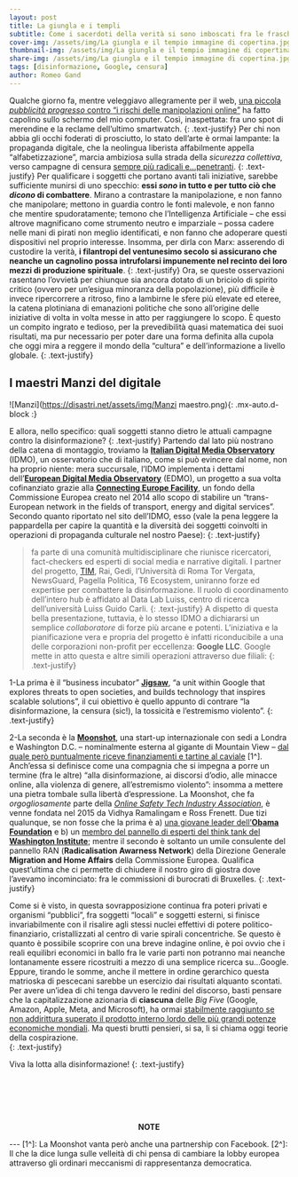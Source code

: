 ```yaml
---
layout: post
title: La giungla e i templi
subtitle: Come i sacerdoti della verità si sono imboscati fra le frasche
cover-img: /assets/img/La giungla e il tempio immagine di copertina.jpg
thumbnail-img: /assets/img/La giungla e il tempio immagine di copertina.jpg	
share-img: /assets/img/La giungla e il tempio immagine di copertina.jpg
tags: [disinformazione, Google, censura]
author: Romeo Gand
---
```

Qualche giorno fa, mentre veleggiavo allegramente per il web, [una piccola *pubblicità progresso* contro “i rischi delle manipolazioni online”](https://www.youtube.com/watch?v=Sr3XzVEXF3M&ab_channel=IDMO) ha fatto capolino sullo schermo del mio computer. Così, inaspettata: fra uno spot di merendine e la reclame dell’ultimo smartwatch.
{: .text-justify} 
Per chi non abbia gli occhi foderati di prosciutto, lo stato dell’arte è ormai lampante: la propaganda digitale, che la neolingua liberista affabilmente appella “alfabetizzazione”, marcia ambiziosa sulla strada della *sicurezza collettiva*, verso campagne di censura [sempre più radicali e…penetranti](https://www.sanitainformazione.it/sanita-internazionale/disinformazione-google-prebunking/). 
{: .text-justify} 
Per qualificare i soggetti che portano avanti tali iniziative, sarebbe sufficiente munirsi di uno specchio: **essi *sono* in tutto e per tutto ciò che *dicono* di combattere**. Mirano a contrastare la manipolazione, e non fanno che manipolare; mettono in guardia contro le fonti malevole, e non fanno che mentire spudoratamente; temono che l’Intelligenza Artificiale – che essi altrove magnificano come strumento neutro e imparziale – possa cadere nelle mani di pirati non meglio identificati, e non fanno che adoperare questi dispositivi nel proprio interesse. Insomma, per dirla con Marx: asserendo di custodire la verità, **i filantropi del ventunesimo secolo si assicurano che neanche un cagnolino possa intrufolarsi impunemente nel recinto dei loro mezzi di produzione spirituale**. 
{: .text-justify} 
Ora, se queste osservazioni rasentano l’ovvietà per chiunque sia ancora dotato di un briciolo di spirito critico (ovvero per un’esigua minoranza della popolazione), più difficile è invece ripercorrere a ritroso, fino a lambirne le sfere più elevate ed eteree, la catena plotiniana di emanazioni politiche che sono all’origine delle iniziative di volta in volta messe in atto per raggiungere lo scopo. È questo un compito ingrato e tedioso, per la prevedibilità quasi matematica dei suoi risultati, ma pur necessario per poter dare una forma definita alla cupola che oggi mira a reggere il mondo della “cultura” e dell’informazione a livello globale.
{: .text-justify} 
## I maestri Manzi del digitale
![Manzi](https://disastri.net/assets/img/Manzi maestro.png){: .mx-auto.d-block :}
&nbsp;<br>

E allora, nello specifico: quali soggetti stanno dietro le attuali campagne contro la disinformazione?
{: .text-justify} 
Partendo dal lato più nostrano della catena di montaggio, troviamo la [**Italian Digital Media Observatory**](https://www.idmo.it/) (IDMO), un osservatorio che di italiano, come si può evincere dal nome, non ha proprio niente: mera succursale, l’IDMO implementa i dettami dell’[**European Digital Media Observatory**](https://edmo.eu/) (EDMO), un progetto a sua volta cofinanziato grazie alla [**Connecting Europe Facility**](https://commission.europa.eu/funding-tenders/find-funding/eu-funding-programmes/connecting-europe-facility_en), un fondo della Commissione Europea creato nel 2014 allo scopo di stabilire un “trans-European network in the fields of transport, energy and digital services”. Secondo quanto riportato nel sito dell’IDMO, esso (vale la pena leggere la pappardella per capire la quantità e la diversità dei soggetti coinvolti in operazioni di propaganda culturale nel nostro Paese):
{: .text-justify} 
>fa parte di una comunità multidisciplinare che riunisce ricercatori, fact-checkers ed esperti di social media e narrative digitali. I partner del progetto, [TIM](https://www.raiplay.it/video/2023/06/Digital-World-vs-Fake-News-Appuntamento-con-i-digital-media-TIM-per-IDMO-fcc1c579-fcc2-4650-bd93-05a01624659f.html), Rai, Gedi, l’Università di Roma Tor Vergata, NewsGuard, Pagella Politica, T6 Ecosystem, uniranno forze ed expertise per combattere la disinformazione. Il ruolo di coordinamento dell’intero hub è affidato al Data Lab Luiss, centro di ricerca dell’università Luiss Guido Carli. 
{: .text-justify} 
A dispetto di questa bella presentazione, tuttavia, è lo stesso IDMO a dichiararsi un semplice *collaboratore* di forze più arcane e potenti. L’iniziativa e la pianificazione vera e propria del progetto è infatti riconducibile a una delle corporazioni non-profit per eccellenza: **Google LLC**. Google mette in atto questa e altre simili operazioni attraverso due filiali:
{: .text-justify} 

1-La prima è il “business incubator” [**Jigsaw**](https://jigsaw.google.com/), “a unit within Google that explores threats to open societies, and builds technology that inspires scalable solutions”, il cui obiettivo è quello appunto di contrare “la disinformazione, la censura (sic!), la tossicità e l’estremismo violento”. 
{: .text-justify} 

2-La seconda è la [**Moonshot**](https://moonshotteam.com), una start-up internazionale con sedi a Londra e Washington D.C. – nominalmente esterna al gigante di Mountain View – [dal quale però puntualmente riceve finanziamenti e tartine al caviale](https://www.nbcnews.com/tech/security/google-backed-startup-uses-internet-ads-counter-online-extremism-n860961) [1^]. Anch’essa si definisce come una compagnia che si impegna a porre un termine (fra le altre) “alla disinformazione, ai discorsi d’odio, alle minacce online, alla violenza di genere, all’estremismo violento”: insomma a mettere una pietra tombale sulla libertà d’espressione. La Moonshot, che fa *orgogliosamente* parte della [*Online Safety Tech Industry Association*](https://ostia.org.uk/), è venne fondata nel 2015 da Vidhya Ramalingam e Ross Frenett. Due tizi qualunque, se non fosse che la prima è a) [una giovane leader dell’**Obama Foundation**](https://www.obama.org/programs/leaders/europe/2020/vidhya-ramalingam/) e b) un [membro del pannello di esperti del think tank del **Washington Institute**](https://www.washingtoninstitute.org/experts/vidhya-ramalingam); mentre il secondo è soltanto un umile consulente del pannello RAN (**Radicalisation Awarness Network**) della Direzione Generale **Migration and Home Affairs** della Commissione Europea. Qualifica quest’ultima che ci permette di chiudere il nostro giro di giostra dove l’avevamo incominciato: fra le commissioni di burocrati di Bruxelles. 
{: .text-justify} 


Come si è visto, in questa sovrapposizione continua fra poteri privati e organismi “pubblici”, fra soggetti “locali” e soggetti esterni, si finisce invariabilmente con il risalire agli stessi nuclei effettivi di potere politico-finanziario, cristallizzati al centro di varie spirali concentriche. Se questo è quanto è possibile scoprire con una breve indagine online, è poi ovvio che i reali equilibri economici in ballo fra le varie parti non potranno mai neanche lontanamente essere ricostruiti a mezzo di una semplice ricerca su…Google. Eppure, tirando le somme, anche il mettere in ordine gerarchico questa matrioska di pescecani sarebbe un esercizio dai risultati alquanto scontati. Per avere un’idea di chi tenga davvero le redini del discorso, basti pensare che la capitalizzazione azionaria di **ciascuna** delle *Big Five* (Google, Amazon, Apple, Meta, and Microsoft), ha ormai [stabilmente raggiunto se non addirittura superato il prodotto interno lordo delle più grandi potenze economiche mondiali](https://www.visualcapitalist.com/the-tech-giants-worth-compared-economies-countries/). Ma questi brutti pensieri, si sa, li si chiama oggi teorie della cospirazione.  
{: .text-justify} 

Viva la lotta alla disinformazione!
{: .text-justify} 

&nbsp;<br>
&nbsp;<br>
&nbsp;<br>
&nbsp;<br>

<p style="text-align: center;"><b>NOTE</b></p>
---
[1^]: La Moonshot vanta però anche una partnership con Facebook.
[2^]: Il che la dice lunga sulle velleità di chi pensa di cambiare la lobby europea attraverso gli ordinari meccanismi di rappresentanza democratica. 
